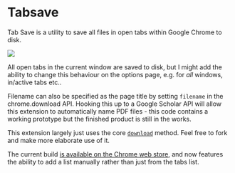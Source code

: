 Tabsave
=======

Tab Save is a utility to save all files in open tabs within Google Chrome to disk.

![](https://raw.githubusercontent.com/lmmx/tabsave/master/TS%20demo%20wide.png)

All open tabs in the current window are saved to disk, but I might add the ability to change this behaviour on the options page, e.g. for *all* windows, in/active tabs etc..

Filename can also be specified as the page title by setting <code>filename</code> in the chrome.download API. Hooking this up to a Google Scholar API will allow this extension to automatically name PDF files - this code contains a working prototype but the finished product is still in the works.

This extension largely just uses the core <code><a href="https://developer.chrome.com/extensions/downloads#method-download">download</a></code> method. Feel free to fork and make more elaborate use of it.

The current build <a href="https://chrome.google.com/webstore/detail/tab-save/lkngoeaeclaebmpkgapchgjdbaekacki">is available on the Chrome web store</a>, and now features the ability to add a list manually rather than just from the tabs list.
